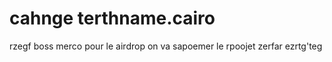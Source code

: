 # cahnge terthname.cairo
rzegf
boss merco pour le airdrop
on va sapoemer le rpoojet 
zerfar
ezrtg'teg

